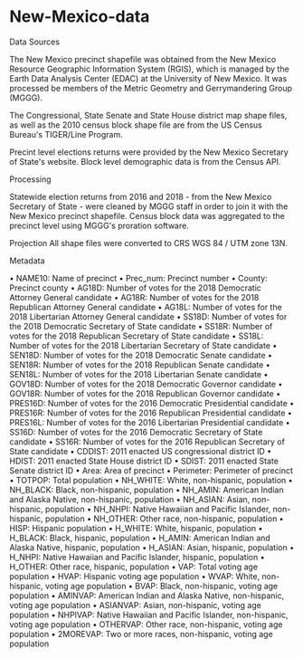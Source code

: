 # New-Mexico-data

Data Sources

The New Mexico precinct shapefile was obtained from the New Mexico Resource Geographic Information System (RGIS), which is managed by the Earth Data Analysis Center (EDAC) at the University of New Mexico. It was processed be members of the Metric Geometry and Gerrymandering Group (MGGG).

The Congressional, State Senate and State House district map shape files, as well as the 2010 census block shape file are from the US Census Bureau's TIGER/Line Program. 

Precint level elections returns were provided by the New Mexico Secretary of State's website. Block level demographic data is from the Census API.

Processing

Statewide election returns from 2016 and 2018 - from the New Mexico Secretary of State - were cleaned by MGGG staff in order to join it with the New Mexico precinct shapefile. Census block data was aggregated to the precinct level using MGGG's proration software.

Projection
All shape files were converted to CRS WGS 84 / UTM zone 13N.

Metadata

• NAME10: Name of precinct
• Prec_num: Precinct number
•	County: Precinct county
•	AG18D: Number of votes for the 2018 Democratic Attorney General candidate
•	AG18R: Number of votes for the 2018 Republican Attorney General candidate
•	AG18L: Number of votes for the 2018 Libertarian Attorney General candidate
•	SS18D: Number of votes for the 2018 Democratic Secretary of State candidate
•	SS18R: Number of votes for the 2018 Republican Secretary of State candidate
•	SS18L: Number of votes for the 2018 Libertarian Secretary of State candidate
•	SEN18D: Number of votes for the 2018 Democratic Senate candidate
•	SEN18R: Number of votes for the 2018 Republican Senate candidate
•	SEN18L: Number of votes for the 2018 Libertarian Senate candidate
•	GOV18D: Number of votes for the 2018 Democratic Governor candidate
•	GOV18R: Number of votes for the 2018 Republican Governor candidate
•	PRES16D: Number of votes for the 2016 Democratic Presidential candidate
•	PRES16R: Number of votes for the 2016 Republican Presidential candidate
•	PRES16L: Number of votes for the 2016 Libertarian Presidential candidate
•	SS16D: Number of votes for the 2016 Democratic Secretary of State candidate
•	SS16R: Number of votes for the 2016 Republican Secretary of State candidate
•	CDDIST: 2011 enacted US congressional district ID
•	HDIST: 2011 enacted State House district ID
•	SDIST: 2011 enacted State Senate district ID
•	Area: Area of precinct
•	Perimeter: Perimeter of precinct
•	TOTPOP: Total population
•	NH_WHITE: White, non-hispanic, population
•	NH_BLACK: Black, non-hispanic, population
•	NH_AMIN: American Indian and Alaska Native, non-hispanic, population
•	NH_ASIAN: Asian, non-hispanic, population
•	NH_NHPI: Native Hawaiian and Pacific Islander, non-hispanic, population
•	NH_OTHER: Other race, non-hispanic, population
•	HISP: Hispanic population
•	H_WHITE: White, hispanic, population
•	H_BLACK: Black, hispanic, population
•	H_AMIN: American Indian and Alaska Native, hispanic, population
•	H_ASIAN: Asian, hispanic, population
•	H_NHPI: Native Hawaiian and Pacific Islander, hispanic, population
•	H_OTHER: Other race, hispanic, population
•	VAP: Total voting age population
•	HVAP: Hispanic voting age population
•	WVAP: White, non-hispanic, voting age population
•	BVAP: Black, non-hispanic, voting age population
•	AMINVAP: American Indian and Alaska Native, non-hispanic, voting age population
•	ASIANVAP: Asian, non-hispanic, voting age population
•	NHPIVAP: Native Hawaiian and Pacific Islander, non-hispanic, voting age population
•	OTHERVAP: Other race, non-hispanic, voting age population
•	2MOREVAP: Two or more races, non-hispanic, voting age population
